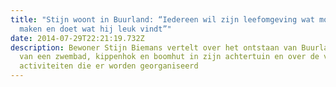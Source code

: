 ```yaml
---
title: "Stijn woont in Buurland: “Iedereen wil zijn leefomgeving wat mooier
  maken en doet wat hij leuk vindt”"
date: 2014-07-29T22:21:19.732Z
description: Bewoner Stijn Biemans vertelt over het ontstaan van Buurland, delen
  van een zwembad, kippenhok en boomhut in zijn achtertuin en over de vele
  activiteiten die er worden georganiseerd
---
```

```

```